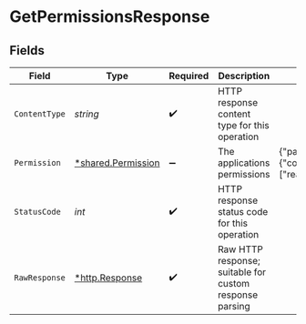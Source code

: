 # GetPermissionsResponse


## Fields

| Field                                                                   | Type                                                                    | Required                                                                | Description                                                             | Example                                                                 |
| ----------------------------------------------------------------------- | ----------------------------------------------------------------------- | ----------------------------------------------------------------------- | ----------------------------------------------------------------------- | ----------------------------------------------------------------------- |
| `ContentType`                                                           | *string*                                                                | :heavy_check_mark:                                                      | HTTP response content type for this operation                           |                                                                         |
| `Permission`                                                            | [*shared.Permission](../../../pkg/models/shared/permission.md)          | :heavy_minus_sign:                                                      | The applications permissions                                            | {"paging":{"count":25,"offset":10},"permissions":["read_vehicle_info"]} |
| `StatusCode`                                                            | *int*                                                                   | :heavy_check_mark:                                                      | HTTP response status code for this operation                            |                                                                         |
| `RawResponse`                                                           | [*http.Response](https://pkg.go.dev/net/http#Response)                  | :heavy_check_mark:                                                      | Raw HTTP response; suitable for custom response parsing                 |                                                                         |